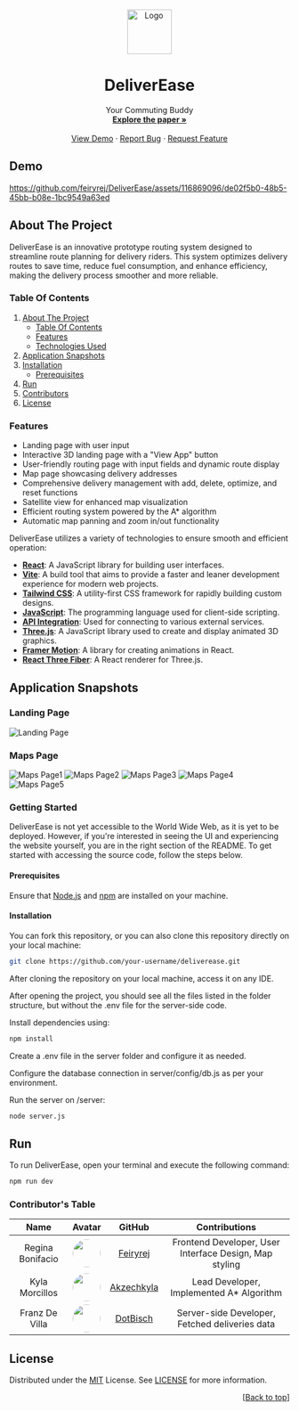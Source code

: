<a id="readme-top"></a>

<!-- PROJECT LOGO -->
<br />
<div align="center">
  <a href="https://github.com/feiryrej/DeliverEase">
    <img src="https://github.com/feiryrej/DeliverEase/assets/116869096/00dcb64d-eefc-422a-994d-f5d487b0d654" alt="Logo" width="80" height="80">
  </a>

  <h1 align="center">DeliverEase</h1>
  <p align="center">
    Your Commuting Buddy
    <br />
    <a href="https://drive.google.com/file/d/1E3R_EzwUSOkM1mru39Y1aff4z2n17pVw/view?usp=drive_link"><strong>Explore the paper »</strong></a>
    <br />
    <br />
    <a href="#demo">View Demo</a>
    ·
    <a href="https://github.com/feiryrej/DeliverEase/issues">Report Bug</a>
    ·
    <a href="https://github.com/feiryrej/DeliverEase/issues">Request Feature</a>
  </p>
</div>

## Demo
https://github.com/feiryrej/DeliverEase/assets/116869096/de02f5b0-48b5-45bb-b08e-1bc9549a63ed

<!-- ABOUT THE PROJECT -->
## About The Project

DeliverEase is an innovative prototype routing system designed to streamline route planning for delivery riders. This system optimizes delivery routes to save time, reduce fuel consumption, and enhance efficiency, making the delivery process smoother and more reliable.

<!-- TABLE OF CONTENTS -->
### Table Of Contents
<ol>
  <li>
    <a href="#about-the-project">About The Project</a>
    <ul>
      <li><a href="#table-of-contents">Table Of Contents</a></li>
      <li><a href="#features">Features</a></li>
      <li><a href="#technologies-used">Technologies Used</a></li>
    </ul>
  </li>
  <li>
    <a href="#application-snapshots">Application Snapshots</a>
  </li>
  <li>
    <a href="#installation">Installation</a>
    <ul>
      <li><a href="#prerequisites">Prerequisites</a></li>
    </ul>
  </li>
  <li>
    <a href="#run">Run</a>
  </li>
  <li>
    <a href="#contributors">Contributors</a>
  </li>
  <li>
    <a href="#license">License</a>
  </li>
</ol> 

### Features
- Landing page with user input
- Interactive 3D landing page with a "View App" button
- User-friendly routing page with input fields and dynamic route display
- Map page showcasing delivery addresses
- Comprehensive delivery management with add, delete, optimize, and reset functions
- Satellite view for enhanced map visualization
- Efficient routing system powered by the A* algorithm
- Automatic map panning and zoom in/out functionality

DeliverEase utilizes a variety of technologies to ensure smooth and efficient operation:

- **[React](https://reactjs.org/)**: A JavaScript library for building user interfaces.
- **[Vite](https://vitejs.dev/)**: A build tool that aims to provide a faster and leaner development experience for modern web projects.
- **[Tailwind CSS](https://tailwindcss.com/)**: A utility-first CSS framework for rapidly building custom designs.
- **[JavaScript](https://developer.mozilla.org/en-US/docs/Web/JavaScript)**: The programming language used for client-side scripting.
- **[API Integration](https://en.wikipedia.org/wiki/API)**: Used for connecting to various external services.
- **[Three.js](https://threejs.org/)**: A JavaScript library used to create and display animated 3D graphics.
- **[Framer Motion](https://www.framer.com/motion/)**: A library for creating animations in React.
- **[React Three Fiber](https://docs.pmnd.rs/react-three-fiber/getting-started/introduction)**: A React renderer for Three.js.

<!-- APPLICATION SNAPSHOTS -->
## Application Snapshots

### Landing Page
![Landing Page](https://github.com/feiryrej/DeliverEase/assets/116869096/1728604f-aa4a-4f62-9237-7597dc7676ee)

### Maps Page
![Maps Page1](https://github.com/feiryrej/DeliverEase/assets/116869096/8309091c-af40-403f-91f2-f6b45db88907)
![Maps Page2](https://github.com/feiryrej/DeliverEase/assets/116869096/f81469cc-1f5e-4a12-aeb4-9c2d7e3238cb)
![Maps Page3](https://github.com/feiryrej/DeliverEase/assets/116869096/3c688331-8c02-4812-bf5a-d863e02afcf6)
![Maps Page4](https://github.com/feiryrej/DeliverEase/assets/116869096/779a72e0-ee23-464a-adcf-c3b5593de66d)
![Maps Page5](https://github.com/feiryrej/DeliverEase/assets/116869096/a6b080d0-4be3-4565-91b5-24b02b33ac3e)


<!-- INSTALLATION -->
### Getting Started

DeliverEase is not yet accessible to the World Wide Web, as it is yet to be deployed. However, if you're interested in seeing the UI and experiencing the website yourself, you are in the right section of the README. To get started with accessing the source code, follow the steps below.

#### Prerequisites
Ensure that [Node.js](https://nodejs.org/) and [npm](https://www.npmjs.com/) are installed on your machine.

#### Installation
You can fork this repository, or you can also clone this repository directly on your local machine:

```bash
git clone https://github.com/your-username/deliverease.git
```
After cloning the repository on your local machine, access it on any IDE.

After opening the project, you should see all the files listed in the folder structure, but without the .env file for the server-side code.

Install dependencies using:

```bash
npm install
```

Create a .env file in the server folder and configure it as needed.

Configure the database connection in server/config/db.js as per your environment.

Run the server on /server:

```bash
node server.js
```
<!-- RUN -->
## Run

To run DeliverEase, open your terminal and execute the following command:

```bash
npm run dev
``` 

<!-- Contributor's Table -->
  <h3>Contributor's Table</h3>
  <table style="width: 100%; text-align: center;">
    <thead>
      <tr>
        <th>Name</th>
        <th>Avatar</th>
        <th>GitHub</th>
        <th>Contributions</th>
      </tr>
    </thead>
    <tbody>
      <tr>
        <td>Regina Bonifacio</td>
        <td><img src="https://avatars.githubusercontent.com/u/116869096?v=4" alt="" style="border-radius: 50%; width: 50px;"></td>
        <td><a href="https://github.com/feiryrej">Feiryrej</a></td>
        <td>Frontend Developer, User Interface Design, Map styling</td>
      </tr>
      <tr>
        <td>Kyla Morcillos</td>
        <td><img src="https://avatars.githubusercontent.com/u/117506093?v=4" alt="" style="border-radius: 50%; width: 50px;"></td>
        <td><a href="https://github.com/akzechkyla">Akzechkyla</a></td>
        <td>Lead Developer, Implemented A* Algorithm</td>
      </tr>
      <tr>
        <td>Franz De Villa</td>
        <td><img src="https://avatars.githubusercontent.com/u/142954849?v=4" alt="" style="border-radius: 50%; width: 50px;"></td>
        <td><a href="https://github.com/dotBisch">DotBisch</a></td>
        <td>Server-side Developer, Fetched deliveries data</td>
      </tr>
    </tbody>
  </table>
</section>


## License
Distributed under the [MIT]() License. See [LICENSE](LICENSE) for more information.

<p align="right">[<a href="#readme-top">Back to top</a>]</p>
